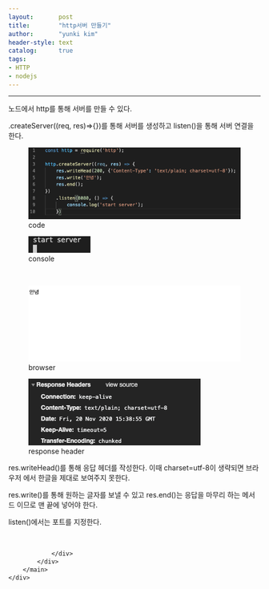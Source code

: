 ```yaml
---
layout:       post
title:        "http서버 만들기"
author:       "yunki kim"
header-style: text
catalog:      true
tags: 
- HTTP
- nodejs
---
```


<head></head>
<body id="tt-body-page" class="">
<div id="wrap" class="wrap-right">
    <div id="container">
        <main class="main ">
            <div class="area-main">
                <div class="area-view">
                    <div class="article-header"></div>
                    <hr>
                    <div class="article-view">
                        <div class="contents_style">
                            <p>노드에서 http를 통해 서버를 만들 수 있다.</p>
<p>.createServer((req, res)=&gt;{})를 통해 서버를 생성하고 listen()을 통해 서버 연결을 한다.</p>
<p></p><figure class="imageblock alignLeft" data-origin-width="0" data-origin-height="0" data-ke-mobilestyle="widthContent">
    <span data-lightbox="lightbox">
        <img src="/img/aHR0cOyEnOuyhCDrp4zrk6TquLA=/img.png" data-origin-width="0" data-origin-height="0" data-ke-mobilestyle="widthContent">
    </span>
    <figcaption>code</figcaption>
</figure><figure class="imageblock alignLeft" data-origin-width="0" data-origin-height="0" data-ke-mobilestyle="widthContent">
    <span data-lightbox="lightbox">
        <img src="/img/aHR0cOyEnOuyhCDrp4zrk6TquLA=/img_1.png" data-origin-width="0" data-origin-height="0" data-ke-mobilestyle="widthContent">
    </span>
    <figcaption>console</figcaption>
</figure><p></p>
<p>&nbsp;</p>
<p></p><figure class="imageblock alignLeft" data-origin-width="0" data-origin-height="0" data-ke-mobilestyle="widthContent">
    <span data-lightbox="lightbox">
        <img src="/img/aHR0cOyEnOuyhCDrp4zrk6TquLA=/img_2.png" data-origin-width="0" data-origin-height="0" data-ke-mobilestyle="widthContent">
    </span>
    <figcaption>browser</figcaption>
</figure><figure class="imageblock alignLeft" data-origin-width="0" data-origin-height="0" data-ke-mobilestyle="widthContent">
    <span data-lightbox="lightbox">
        <img src="/img/aHR0cOyEnOuyhCDrp4zrk6TquLA=/img_3.png" data-origin-width="0" data-origin-height="0" data-ke-mobilestyle="widthContent">
    </span>
    <figcaption>response header</figcaption>
</figure><p></p>
<p>res.writeHead()를 통해 응답 헤더를 작성한다. 이때 charset=utf-8이 생략되면 브라우저 에서 한글을 제대로 보여주지 못한다.&nbsp;</p>
<p>res.write()를 통해 원하는 글자를 보낼 수 있고 res.end()는 응답을 마무리 하는 메서드 이므로 맨 끝에 넣어야 한다.&nbsp;</p>
<p>listen()에서는 포트를 지정한다.&nbsp;</p>
                        </div>
                        <br>
                        <div class="tags"></div>
                    </div>
                    
                </div>
            </div>
        </main>
    </div>
</div>


</body>